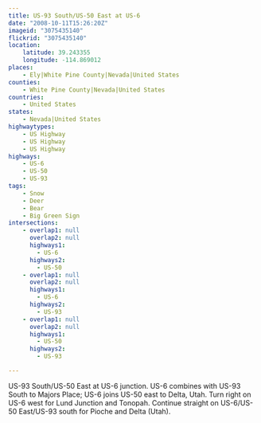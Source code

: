 ```yaml
---
title: US-93 South/US-50 East at US-6
date: "2008-10-11T15:26:20Z"
imageid: "3075435140"
flickrid: "3075435140"
location:
    latitude: 39.243355
    longitude: -114.869012
places:
    - Ely|White Pine County|Nevada|United States
counties:
    - White Pine County|Nevada|United States
countries:
    - United States
states:
    - Nevada|United States
highwaytypes:
    - US Highway
    - US Highway
    - US Highway
highways:
    - US-6
    - US-50
    - US-93
tags:
    - Snow
    - Deer
    - Bear
    - Big Green Sign
intersections:
    - overlap1: null
      overlap2: null
      highways1:
        - US-6
      highways2:
        - US-50
    - overlap1: null
      overlap2: null
      highways1:
        - US-6
      highways2:
        - US-93
    - overlap1: null
      overlap2: null
      highways1:
        - US-50
      highways2:
        - US-93

---
```

US-93 South/US-50 East at US-6 junction.  US-6 combines with US-93 South to Majors Place; US-6 joins US-50 east to Delta, Utah.  Turn right on US-6 west for Lund Junction and Tonopah.  Continue straight on US-6/US-50 East/US-93 south for Pioche and Delta (Utah).